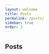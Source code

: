 ```yaml
---
layout: welcome
title: Posts
permalink: /posts/
sidebar: true
order: 2
---
```


## Posts

<!--posts_list-->
